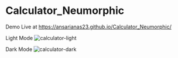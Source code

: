 # Calculator_Neumorphic
Demo Live at https://ansarianas23.github.io/Calculator_Neumorphic/

Light Mode
![calculator-light](https://user-images.githubusercontent.com/111463267/212465264-94c1bc64-b779-4b98-876d-1bd330d25928.jpg)

Dark Mode
![calculator-dark](https://user-images.githubusercontent.com/111463267/212465267-4fb9d4ff-47ee-4fac-920f-a21d38b9650a.jpg)


